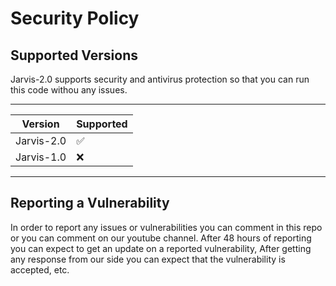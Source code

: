 # Security Policy

## Supported Versions

Jarvis-2.0 supports security and antivirus protection so that you can run this code 
withou any issues.

--------------------------------
| Version | Supported          |
| ------- | ------------------ |
| Jarvis-2.0|:white_check_mark:|
| Jarvis-1.0| :x:              |
--------------------------------

## Reporting a Vulnerability

In order to report any issues or vulnerabilities you can comment in this repo or you can comment on our youtube channel.
After 48 hours of reporting you can expect to get an update on a
reported vulnerability, After getting any response from our side you can expect that the vulnerability is accepted, etc.
